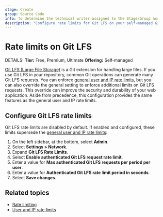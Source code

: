 ```yaml
---
stage: Create
group: Source Code
info: To determine the technical writer assigned to the Stage/Group associated with this page, see https://handbook.gitlab.com/handbook/product/ux/technical-writing/#assignments
description: "Configure rate limits for Git LFS on your self-managed GitLab instance."
---
```


# Rate limits on Git LFS

DETAILS:
**Tier:** Free, Premium, Ultimate
**Offering:** Self-managed

[Git LFS (Large File Storage)](../../topics/git/lfs/index.md) is a Git extension
for handling large files. If you use Git LFS in your repository, common Git operations
can generate many Git LFS requests. You can enforce
[general user and IP rate limits](../settings/user_and_ip_rate_limits.md), but you can also
override the general setting to enforce additional limits on Git LFS requests. This
override can improve the security and durability of your web application. Aside from
precedence, this configuration provides the same features as the general user and IP
rate limits.

## Configure Git LFS rate limits

Git LFS rate limits are disabled by default. If enabled and configured, these limits
supersede the [general user and IP rate limits](../settings/user_and_ip_rate_limits.md):

1. On the left sidebar, at the bottom, select **Admin**.
1. Select **Settings > Network**.
1. Expand **Git LFS Rate Limits**.
1. Select **Enable authenticated Git LFS request rate limit**.
1. Enter a value for **Max authenticated Git LFS requests per period per user**.
1. Enter a value for **Authenticated Git LFS rate limit period in seconds**.
1. Select **Save changes**.

## Related topics

- [Rate limiting](../../security/rate_limits.md)
- [User and IP rate limits](../settings/user_and_ip_rate_limits.md)
